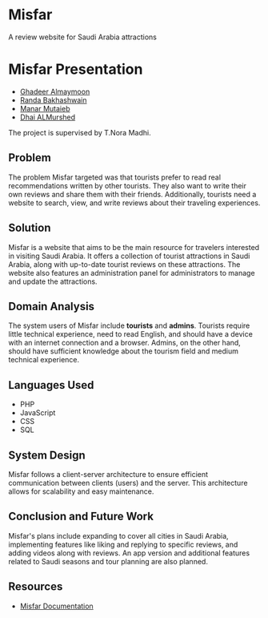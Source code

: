 # Misfar
A review website for Saudi Arabia attractions

# Misfar Presentation
- [Ghadeer Almaymoon](https://github.com/ghadeerAbdulmajeed)
- [Randa Bakhashwain](https://github.com/Rand-msb)
- [Manar Mutaieb](https://github.com/ManarMutaieb)
- [Dhai ALMurshed](https://github.com/Dhaialmurshed)

The project is supervised by T.Nora Madhi.

## Problem
The problem Misfar targeted was that tourists prefer to read real recommendations written by other tourists. They also want to write their own reviews and share them with their friends. Additionally, tourists need a website to search, view, and write reviews about their traveling experiences.

## Solution
Misfar is a website that aims to be the main resource for travelers interested in visiting Saudi Arabia. It offers a collection of tourist attractions in Saudi Arabia, along with up-to-date tourist reviews on these attractions. The website also features an administration panel for administrators to manage and update the attractions.

## Domain Analysis
The system users of Misfar include **tourists** and **admins**. Tourists require little technical experience, need to read English, and should have a device with an internet connection and a browser. Admins, on the other hand, should have sufficient knowledge about the tourism field and medium technical experience.

## Languages Used
- PHP
- JavaScript
- CSS
- SQL

## System Design
Misfar follows a client-server architecture to ensure efficient communication between clients (users) and the server. This architecture allows for scalability and easy maintenance.

## Conclusion and Future Work
Misfar's plans include expanding to cover all cities in Saudi Arabia, implementing features like liking and replying to specific reviews, and adding videos along with reviews. An app version and additional features related to Saudi seasons and tour planning are also planned.

## Resources
- [Misfar Documentation](https://github.com/ManarMutaieb/Misfar/blob/main/Misfar%20Documnet.pdf)
